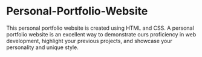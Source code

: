 # Personal-Portfolio-Website
This  personal portfolio website is created using HTML and  CSS.
A personal portfolio website is an excellent way to demonstrate ours proficiency in web development, 
highlight your previous projects, and showcase your personality and unique style. 

